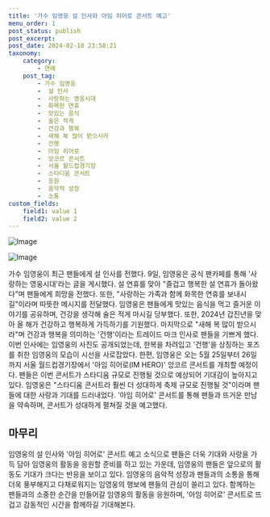 ```yaml
---
title: '가수 임영웅 설 인사와 아임 히어로 콘서트 예고'
menu_order: 1
post_status: publish
post_excerpt: 
post_date: 2024-02-10 23:58:21
taxonomy:
    category:
        - 연예
    post_tag:
        - 가수 임영웅
        -  설 인사
        -  사랑하는 영웅시대
        -  화목한 연휴
        -  맛있는 음식
        -  술은 적게
        -  건강과 행복
        -  새해 복 많이 받으시라
        -  건행
        -  아임 히어로
        -  앙코르 콘서트
        -  서울 월드컵경기장
        -  스타디움 콘서트
        -  응원
        -  음악적 성장
        -  소통
custom_fields:
    field1: value 1
    field2: value 2
---
```


![Image](https://mimgnews.pstatic.net/image/015/2024/02/10/0004947080_001_20240210082701033.jpg?type=w540)

![Image](https://ssl.pstatic.net/mimgnews/image/015/2024/02/10/0004947080_002_20240210082701056.jpg?type=w540)

가수 임영웅이 최근 팬들에게 설 인사를 전했다. 9일, 임영웅은 공식 팬카페를 통해 '사랑하는 영웅시대'라는 글을 게시했다. 설 연휴를 맞아 "즐겁고 행복한 설 연휴가 돌아왔다"며 팬들에게 희망을 전했다. 또한, "사랑하는 가족과 함께 화목한 연휴를 보내시길"이라며 따뜻한 메시지를 전달했다. 임영웅은 팬들에게 맛있는 음식을 먹고 즐거운 이야기를 공유하며, 건강을 생각해 술은 적게 마시길 당부했다. 또한, 2024년 갑진년을 맞아 올 해가 건강하고 행복하게 가득하기를 기원했다. 마지막으로 "새해 복 많이 받으시라"며 건강과 행복을 의미하는 '건행'이라는 트레이드 마크 인사로 팬들을 기쁘게 했다.
이번 인사에는 임영웅의 사진도 공개되었는데, 한복을 차려입고 '건행'을 상징하는 포즈를 취한 임영웅의 모습이 시선을 사로잡았다.
한편, 임영웅은 오는 5월 25일부터 26일까지 서울 월드컵경기장에서 '아임 히어로(IM HERO)' 앙코르 콘서트를 개최할 예정이다. 팬들은 이번 콘서트가 스타디움 규모로 진행될 것으로 예상되어 기대감이 높아지고 있다.
임영웅은 "스타디움 콘서트라 훨씬 더 성대하게 축제 규모로 진행될 것"이라며 팬들에 대한 사랑과 기대를 드러내었다. '아임 히어로' 콘서트를 통해 팬들과 뜨거운 만남을 약속하며, 콘서트가 성대하게 펼쳐질 것을 예고했다.
## 마무리
임영웅의 설 인사와 '아임 히어로' 콘서트 예고 소식으로 팬들은 더욱 기대와 사랑을 가득 담아 임영웅의 활동을 응원할 준비를 하고 있는 가운데, 임영웅의 팬들은 앞으로의 활동도 기대가 크다는 반응을 보이고 있다. 임영웅의 음악적 성장과 팬들과의 소통을 통해 더욱 풍부해지고 다채로워지는 임영웅의 행보에 팬들의 관심이 쏠리고 있다. 함께하는 팬들과의 소중한 순간을 만들어갈 임영웅의 활동을 응원하며, '아임 히어로' 콘서트로 뜨겁고 감동적인 시간을 함께하길 기대해본다.
